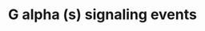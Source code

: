 ---
annotations:
- id: PW:0000227
  parent: signaling pathway
  type: Pathway Ontology
  value: G protein mediated signaling pathway via Galphas family
authors:
- ReactomeTeam
- DeSl
- Eweitz
description: The general function of the G alpha (s) subunit (Gs) is to activate adenylate
  cyclase (Tesmer et al. 1997), which in turn produces cAMP, leading to the activation
  of cAMP-dependent protein kinases (often referred to collectively as Protein Kinase
  A). The signal from the ligand-stimulated GPCR is amplified because the receptor
  can activate several Gs heterotrimers before it is inactivated. Another downstream
  effector of G alpha (s) is the protein tyrosine kinase c-Src (Ma et al. 2000).  View
  original pathway at [http://www.reactome.org/PathwayBrowser/#DIAGRAM=418555 Reactome].
last-edited: 2021-05-07
organisms:
- Homo sapiens
redirect_from:
- /index.php/Pathway:WP4427
- /instance/WP4427
revision: null
schema-jsonld:
- '@context': https://schema.org/
  '@id': https://wikipathways.github.io/pathways/WP4427.html
  '@type': Dataset
  creator:
    '@type': Organization
    name: WikiPathways
  description: The general function of the G alpha (s) subunit (Gs) is to activate
    adenylate cyclase (Tesmer et al. 1997), which in turn produces cAMP, leading to
    the activation of cAMP-dependent protein kinases (often referred to collectively
    as Protein Kinase A). The signal from the ligand-stimulated GPCR is amplified
    because the receptor can activate several Gs heterotrimers before it is inactivated.
    Another downstream effector of G alpha (s) is the protein tyrosine kinase c-Src
    (Ma et al. 2000).  View original pathway at [http://www.reactome.org/PathwayBrowser/#DIAGRAM=418555
    Reactome].
  keywords:
  - (Mg2+ cofactor)
  - (active)
  - (i):GTP:Adenylate
  - (inactive)
  - (s):GTP:Adenylate
  - (s):GTP:p-Y416-SRC
  - (z):GTP:Adenylate
  - '5HT '
  - 'ADCY1 '
  - 'ADCY2 '
  - 'ADCY3 '
  - 'ADCY4 '
  - 'ADCY5 '
  - 'ADCY6 '
  - 'ADCY7 '
  - 'ADCY8 '
  - 'ADCY9 '
  - 'ADCYAP1 peptides '
  - 'ADCYAP1(132-158) '
  - 'ADCYAP1(132-169) '
  - 'ADCYAP1(82-129) '
  - 'ADCYAP1R1 '
  - 'ADM(95-146) '
  - 'ADM,ADM2 '
  - 'ADM2(19-153) '
  - 'ADORA2A '
  - 'ADORA2A,B '
  - 'ADORA2B '
  - ADP
  - 'ADR '
  - 'ADR, NAd '
  - 'ADRB1 '
  - 'ADRB2 '
  - ADRB2:ADR,NAd
  - ADRB2:Catecholamine:GRK
  - 'ADRB3 '
  - 'ADRBK2 '
  - AMP
  - 'AMY1-3 '
  - ARRB
  - 'ARRB1 '
  - 'ARRB2 '
  - ATP
  - 'ATP '
  - 'AVP(20-28) '
  - 'AVPR2 '
  - 'Ade-Rib '
  - Adenylate cyclase
  - 'Adrenomedullin receptor '
  - 'ArgN-GCG(98-127) '
  - 'Bile acids '
  - 'CALCA(83-119) '
  - 'CALCB(82-118) '
  - 'CALCR '
  - 'CALCRL '
  - 'CCA '
  - 'CDCA '
  - 'CGA '
  - 'CGRP ligands '
  - 'CRH '
  - 'CRHR1 '
  - 'CRHR1, CRHR2 '
  - 'CRHR2 '
  - 'CYSLTR1,2 '
  - 'CYSLTR2 '
  - 'Constitutively active orphan GPCRs '
  - 'DA '
  - 'DCA '
  - 'DRD1 '
  - 'DRD1,5 '
  - 'DRD5 '
  - 'FSHB '
  - 'FSHR '
  - G alpha
  - G alpha (s):GDP
  - G alpha (s):GTP
  - G alpha (s):GTP:SRC
  - G-protein Gs
  - G-protein alpha
  - G-protein beta-gamma
  - G-protein beta:gamma
  - 'GCG(146-178) '
  - 'GCG(53-81) '
  - GDP
  - 'GDP '
  - 'GHRH '
  - 'GHRHR '
  - 'GIP(52-93) '
  - 'GIPR '
  - 'GLP-1 (7-37) '
  - 'GLP1R '
  - 'GLP2R '
  - 'GNAI1 '
  - 'GNAI2 '
  - 'GNAI3 '
  - GNAL
  - 'GNAL '
  - GNAL:GNB1:GNGT1
  - 'GNAS1 '
  - 'GNAS2 '
  - 'GNAT3 '
  - 'GNAZ '
  - GNB1
  - 'GNB1 '
  - 'GNB2 '
  - 'GNB3 '
  - 'GNB4 '
  - 'GNB5 '
  - 'GNG10 '
  - 'GNG11 '
  - 'GNG12 '
  - 'GNG13 '
  - 'GNG2 '
  - 'GNG3 '
  - 'GNG4 '
  - 'GNG5 '
  - 'GNG7 '
  - 'GNG8 '
  - GNGT1
  - 'GNGT1 '
  - 'GNGT2 '
  - 'GPBAR1 '
  - GPCR:ligand
  - GPCRs that activate
  - 'GPHA2 '
  - 'GPHB5 '
  - 'GPR39 '
  - 'GRK2 '
  - GRK2, GRK3, GRK5,
  - 'GRK5 '
  - GRK6
  - 'GRK6 '
  - GTP
  - 'GTP '
  - Gs
  - Gs:Heterotrimeric
  - H2O
  - 'HRH2 '
  - 'HTR4 '
  - 'HTR4,6,7 '
  - 'HTR6 '
  - 'HTR7 '
  - Heterotrimeric
  - 'Hist '
  - 'IAPP(34-70) '
  - 'INSL3(106-131) '
  - 'INSL3(21-55) '
  - 'LCHA '
  - 'LHB '
  - 'LHCGR '
  - Ligand:GPCR
  - Ligands of GPCRs
  - 'MC1R '
  - 'MC2R '
  - 'MC3R(1-360) '
  - 'MC4R '
  - 'MC5R '
  - 'MSH '
  - 'Melanocortin receptors '
  - 'Mg2+ '
  - 'NAd '
  - 'NPS '
  - 'NPSR1 '
  - 'OR10A2 '
  - 'OR10A3 '
  - 'OR10A4 '
  - 'OR10A5 '
  - 'OR10A6 '
  - 'OR10A7 '
  - 'OR10AC1P '
  - 'OR10AD1 '
  - 'OR10AG1 '
  - 'OR10C1 '
  - 'OR10D3 '
  - 'OR10D4P '
  - 'OR10G2 '
  - 'OR10G3 '
  - 'OR10G4 '
  - 'OR10G6 '
  - 'OR10G7 '
  - 'OR10G8 '
  - 'OR10G9 '
  - 'OR10H1 '
  - 'OR10H2 '
  - 'OR10H3 '
  - 'OR10H4 '
  - 'OR10H5 '
  - 'OR10J1 '
  - 'OR10J3 '
  - 'OR10J4 '
  - 'OR10J5 '
  - 'OR10J6P '
  - 'OR10K1 '
  - 'OR10K2 '
  - 'OR10P1 '
  - 'OR10Q1 '
  - 'OR10R2 '
  - 'OR10S1 '
  - 'OR10T2 '
  - 'OR10V1 '
  - 'OR10W1 '
  - 'OR10X1 '
  - 'OR10Z1 '
  - 'OR11A1 '
  - 'OR11G2 '
  - 'OR11H1 '
  - 'OR11H2 '
  - 'OR11H4 '
  - 'OR11H6 '
  - 'OR11H7 '
  - 'OR11L1 '
  - 'OR12D2 '
  - 'OR12D3 '
  - 'OR13A1 '
  - 'OR13C2 '
  - 'OR13C3 '
  - 'OR13C4 '
  - 'OR13C5 '
  - 'OR13C8 '
  - 'OR13C9 '
  - 'OR13D1 '
  - 'OR13F1 '
  - 'OR13G1 '
  - 'OR13H1 '
  - 'OR13J1 '
  - 'OR14A16 '
  - 'OR14A2 '
  - 'OR14C36 '
  - 'OR14I1 '
  - 'OR14J1 '
  - 'OR14K1 '
  - 'OR14L1P '
  - 'OR1A1 '
  - 'OR1A2 '
  - 'OR1B1 '
  - 'OR1C1 '
  - 'OR1D2 '
  - 'OR1D4 '
  - 'OR1D5 '
  - 'OR1E1 '
  - 'OR1E2 '
  - 'OR1E3 '
  - 'OR1F1 '
  - 'OR1F12 '
  - 'OR1F2P '
  - 'OR1G1 '
  - 'OR1I1 '
  - 'OR1J1 '
  - 'OR1J2 '
  - 'OR1J4 '
  - 'OR1K1 '
  - 'OR1L1 '
  - 'OR1L3 '
  - 'OR1L4 '
  - 'OR1L6 '
  - 'OR1L8 '
  - 'OR1M1 '
  - 'OR1N1 '
  - 'OR1N2 '
  - 'OR1P1 '
  - 'OR1Q1 '
  - 'OR1S1 '
  - 'OR1S2 '
  - 'OR2A1 '
  - 'OR2A12 '
  - 'OR2A14 '
  - 'OR2A2 '
  - 'OR2A25 '
  - 'OR2A4 '
  - 'OR2A5 '
  - 'OR2A7 '
  - 'OR2AE1 '
  - 'OR2AG1 '
  - 'OR2AG2 '
  - 'OR2AJ1 '
  - 'OR2AK2 '
  - 'OR2AP1 '
  - 'OR2AT4 '
  - 'OR2B11 '
  - 'OR2B2 '
  - 'OR2B3 '
  - 'OR2B6 '
  - 'OR2B8P '
  - 'OR2C1 '
  - 'OR2C3 '
  - 'OR2D2 '
  - 'OR2D3 '
  - 'OR2F1 '
  - 'OR2F2 '
  - 'OR2G2 '
  - 'OR2G3 '
  - 'OR2G6 '
  - 'OR2H1 '
  - 'OR2H2 '
  - 'OR2I1P '
  - 'OR2J1 '
  - 'OR2J2 '
  - 'OR2J3 '
  - 'OR2K2 '
  - 'OR2L13 '
  - 'OR2L2 '
  - 'OR2L3 '
  - 'OR2L5 '
  - 'OR2L8 '
  - 'OR2M2 '
  - 'OR2M3 '
  - 'OR2M4 '
  - 'OR2M5 '
  - 'OR2M7 '
  - 'OR2S2 '
  - 'OR2T1 '
  - 'OR2T10 '
  - 'OR2T11 '
  - 'OR2T12 '
  - 'OR2T2 '
  - 'OR2T27 '
  - 'OR2T29 '
  - 'OR2T3 '
  - 'OR2T33 '
  - 'OR2T34 '
  - 'OR2T35 '
  - 'OR2T4 '
  - 'OR2T5 '
  - 'OR2T6 '
  - 'OR2T7 '
  - 'OR2T8 '
  - 'OR2V1 '
  - 'OR2V2 '
  - 'OR2W1 '
  - 'OR2W3 '
  - 'OR2W5 '
  - 'OR2W6P '
  - 'OR2Y1 '
  - 'OR2Z1 '
  - 'OR3A1 '
  - 'OR3A2 '
  - 'OR3A3 '
  - 'OR3A4P '
  - 'OR4A15 '
  - 'OR4A16 '
  - 'OR4A47 '
  - 'OR4A4P '
  - 'OR4A5 '
  - 'OR4A8P '
  - 'OR4B1 '
  - 'OR4C11 '
  - 'OR4C12 '
  - 'OR4C13 '
  - 'OR4C15 '
  - 'OR4C16 '
  - 'OR4C3 '
  - 'OR4C45 '
  - 'OR4C46 '
  - 'OR4C5 '
  - 'OR4C6 '
  - 'OR4D1 '
  - 'OR4D10 '
  - 'OR4D11 '
  - 'OR4D2 '
  - 'OR4D5 '
  - 'OR4D6 '
  - 'OR4D9 '
  - 'OR4E1 '
  - 'OR4E2 '
  - 'OR4F15 '
  - 'OR4F17 '
  - 'OR4F21 '
  - 'OR4F3 '
  - 'OR4F4 '
  - 'OR4F5 '
  - 'OR4F6 '
  - 'OR4K1 '
  - 'OR4K13 '
  - 'OR4K14 '
  - 'OR4K15 '
  - 'OR4K17 '
  - 'OR4K2 '
  - 'OR4K3 '
  - 'OR4K5 '
  - 'OR4L1 '
  - 'OR4M1 '
  - 'OR4M2 '
  - 'OR4N2 '
  - 'OR4N4 '
  - 'OR4N5 '
  - 'OR4P4 '
  - 'OR4Q2 '
  - 'OR4Q3 '
  - 'OR4S1 '
  - 'OR4S2 '
  - 'OR4X1 '
  - 'OR4X2 '
  - 'OR51A2 '
  - 'OR51A4 '
  - 'OR51A7 '
  - 'OR51B2 '
  - 'OR51B4 '
  - 'OR51B5 '
  - 'OR51B6 '
  - 'OR51D1 '
  - 'OR51E1 '
  - 'OR51E2 '
  - 'OR51F1 '
  - 'OR51F2 '
  - 'OR51G1 '
  - 'OR51G2 '
  - 'OR51H1P '
  - 'OR51I1 '
  - 'OR51I2 '
  - 'OR51J1 '
  - 'OR51L1 '
  - 'OR51M1 '
  - 'OR51Q1 '
  - 'OR51S1 '
  - 'OR51T1 '
  - 'OR51V1 '
  - 'OR52A1 '
  - 'OR52A4 '
  - 'OR52A5 '
  - 'OR52B2 '
  - 'OR52B6 '
  - 'OR52D1 '
  - 'OR52E1 '
  - 'OR52E2 '
  - 'OR52E4 '
  - 'OR52E5 '
  - 'OR52E6 '
  - 'OR52E8 '
  - 'OR52H1 '
  - 'OR52I1 '
  - 'OR52I2 '
  - 'OR52J3 '
  - 'OR52K1 '
  - 'OR52K2 '
  - 'OR52L1 '
  - 'OR52L2P '
  - 'OR52M1 '
  - 'OR52N1 '
  - 'OR52N2 '
  - 'OR52N4 '
  - 'OR52N5 '
  - 'OR52P1P '
  - 'OR52R1 '
  - 'OR52W1 '
  - 'OR52Z1 '
  - 'OR56A1 '
  - 'OR56A3 '
  - 'OR56A4 '
  - 'OR56A5 '
  - 'OR56B1 '
  - 'OR56B2P '
  - 'OR56B4 '
  - 'OR5A1 '
  - 'OR5A2 '
  - 'OR5AC1 '
  - 'OR5AC2 '
  - 'OR5AK2 '
  - 'OR5AK3P '
  - 'OR5AL1 '
  - 'OR5AN1 '
  - 'OR5AP2 '
  - 'OR5AR1 '
  - 'OR5AS1 '
  - 'OR5AU1 '
  - 'OR5B12 '
  - 'OR5B17 '
  - 'OR5B2 '
  - 'OR5B21 '
  - 'OR5B3 '
  - 'OR5C1 '
  - 'OR5D13 '
  - 'OR5D14 '
  - 'OR5D16 '
  - 'OR5D18 '
  - 'OR5F1 '
  - 'OR5G3 '
  - 'OR5H1 '
  - 'OR5H14 '
  - 'OR5H15 '
  - 'OR5H2 '
  - 'OR5H6 '
  - 'OR5I1 '
  - 'OR5J2 '
  - 'OR5K1 '
  - 'OR5K2 '
  - 'OR5K3 '
  - 'OR5K4 '
  - 'OR5L1 '
  - 'OR5L2 '
  - 'OR5M1 '
  - 'OR5M10 '
  - 'OR5M11 '
  - 'OR5M3 '
  - 'OR5M8 '
  - 'OR5M9 '
  - 'OR5P2 '
  - 'OR5P3 '
  - 'OR5R1 '
  - 'OR5T1 '
  - 'OR5T2 '
  - 'OR5T3 '
  - 'OR5V1 '
  - 'OR5W2 '
  - 'OR6A2 '
  - 'OR6B1 '
  - 'OR6B2 '
  - 'OR6B3 '
  - 'OR6C1 '
  - 'OR6C2 '
  - 'OR6C3 '
  - 'OR6C4 '
  - 'OR6C6 '
  - 'OR6C65 '
  - 'OR6C68 '
  - 'OR6C70 '
  - 'OR6C74 '
  - 'OR6C75 '
  - 'OR6C76 '
  - 'OR6F1 '
  - 'OR6J1 '
  - 'OR6K2 '
  - 'OR6K3 '
  - 'OR6K6 '
  - 'OR6M1 '
  - 'OR6N1 '
  - 'OR6N2 '
  - 'OR6P1 '
  - 'OR6Q1 '
  - 'OR6S1 '
  - 'OR6T1 '
  - 'OR6V1 '
  - 'OR6X1 '
  - 'OR6Y1 '
  - 'OR7A10 '
  - 'OR7A17 '
  - 'OR7A2P '
  - 'OR7A5 '
  - 'OR7C1 '
  - 'OR7C2 '
  - 'OR7D2 '
  - 'OR7D4 '
  - 'OR7E24 '
  - 'OR7G1 '
  - 'OR7G2 '
  - 'OR7G3 '
  - 'OR8A1 '
  - 'OR8B12 '
  - 'OR8B2 '
  - 'OR8B3 '
  - 'OR8B4 '
  - 'OR8B8 '
  - 'OR8D1 '
  - 'OR8D2 '
  - 'OR8D4 '
  - 'OR8G1 '
  - 'OR8G2 '
  - 'OR8G5 '
  - 'OR8H1 '
  - 'OR8H2 '
  - 'OR8H3 '
  - 'OR8I2 '
  - 'OR8J1 '
  - 'OR8J2 '
  - 'OR8J3 '
  - 'OR8K1 '
  - 'OR8K3 '
  - 'OR8K5 '
  - 'OR8S1 '
  - 'OR8U1 '
  - 'OR8U8 '
  - 'OR8U9 '
  - 'OR9A1P '
  - 'OR9A2 '
  - 'OR9A4 '
  - 'OR9G1 '
  - 'OR9G4 '
  - 'OR9G9 '
  - 'OR9I1 '
  - 'OR9K2 '
  - 'OR9Q1 '
  - 'OR9Q2 '
  - 'Of the 960 human OR genes and pseudogenes, there is experimental evidence which
    indicates that at least 437 actually are expressed in human olfactory epithelium;
    this includes 357 OR genes, and 80 OR pseudogenes  (Zhang, 2007). These 357 olfactory-expressed
    OR genes are therefore expected to be functional in the Olfactory Signaling Pathway,
    and to interact directly with human G alpha olf in human olfactory cells.<p>(Note:
    A subset of 200 of these 357 OR genes are shown as components of OR-G Protein
    reaction.  The others will be added to Reactome later.)<br>'
  - Olfactory receptor:G
  - Olfactory receptors
  - 'P2RY11 '
  - PDE3
  - 'PDE3A '
  - PDE3A,3B
  - 'PDE3B '
  - 'PEA '
  - 'PGD2 '
  - 'PGE2 '
  - 'PGI2 '
  - 'POMC(138-150) '
  - 'POMC(138-176) '
  - 'POMC(217-234) '
  - 'POMC(77-87) '
  - PPi
  - 'PTGDR '
  - 'PTGER2 '
  - 'PTGER2,PTGER4 '
  - 'PTGER4 '
  - 'PTGIR '
  - 'PTH '
  - 'PTH1R '
  - 'PTH1R,PTH2R '
  - 'PTH1R,PTH2R ligands '
  - 'PTH2(62-100) '
  - 'PTH2R '
  - 'PTHLH '
  - 'Phosphodiesterases, cyclic AMP-selective '
  - 'Phosphodiesterases, dual (cAMP, cGMP) activity '
  - Pi
  - 'RAMP1 '
  - 'RAMP2 '
  - 'RAMP3 '
  - 'REEP1 '
  - 'REEP2 '
  - 'REEP3 '
  - 'REEP4 '
  - 'REEP5 '
  - 'REEP6 '
  - REEPs
  - 'RLN2(162-185) '
  - 'RLN2(25-53) '
  - 'RLN3(119-142) '
  - 'RLN3(26-52) '
  - 'RTP1 '
  - 'RTP2 '
  - 'RTP3 '
  - 'RTP4 '
  - 'RTP5 '
  - RTPs
  - 'RXFP1 '
  - 'RXFP2 '
  - 'RXFP2 ligands '
  - 'Relaxin-2, Relaxin-3 '
  - 'SCT '
  - 'SCTR '
  - SRC
  - 'SRC '
  - 'TAAR1 '
  - 'TAAR2 '
  - 'TAAR3 '
  - 'TAAR5 '
  - 'TAAR6 '
  - 'TAAR8 '
  - 'TAAR9 '
  - 'TSHB '
  - 'TSHR '
  - 'Trace amine-associated receptor '
  - 'VIP(125-152) '
  - 'VIPR1 '
  - 'VIPR1,VIPR2 '
  - 'VIPR2 '
  - 'Zn2+ '
  - activate
  - activate Gs
  - cAMP
  - complex
  - complexes that
  - complexes that act
  - cyclase
  - 'enoximone '
  - inhibitors:PDE3A,3B
  - 'mature GLP-1 '
  - 'on'
  - p-Y416-SRC
  - 'p-Y416-SRC '
  - 'pS-ADRB2 '
  - pS-ADRB2:Catecholamine
  - pS-ADRB2:Catecholamine:ARRB1,ARRB2
  - pS-ADRB2:Catecholamine:GRK
  - phosphodiesterases
  - protein trimer
  - signalling
  - that activate Gs
  license: CC0
  name: G alpha (s) signaling events
seo: CreativeWork
title: G alpha (s) signaling events
wpid: WP4427
---
